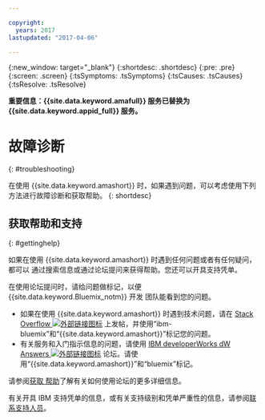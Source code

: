 ```yaml
---

copyright:
  years: 2017
lastupdated: "2017-04-06"

---
```

{:new_window: target="_blank"}
{:shortdesc: .shortdesc}
{:pre: .pre}
{:screen: .screen}
{:tsSymptoms: .tsSymptoms}
{:tsCauses: .tsCauses}
{:tsResolve: .tsResolve}

**重要信息：{{site.data.keyword.amafull}} 服务已替换为 {{site.data.keyword.appid_full}} 服务。**

# 故障诊断
{: #troubleshooting}

在使用 {{site.data.keyword.amashort}} 时，如果遇到问题，可以考虑使用下列方法进行故障诊断和获取帮助。
{: shortdesc}


## 获取帮助和支持
{: #gettinghelp}

如果在使用 {{site.data.keyword.amashort}} 时遇到任何问题或者有任何疑问，都可以
通过搜索信息或通过论坛提问来获得帮助。您还可以开具支持凭单。

在使用论坛提问时，请给问题做标记，以便 {{site.data.keyword.Bluemix_notm}} 开发
团队能看到您的问题。

* 如果在使用 {{site.data.keyword.amashort}} 时遇到技术问题，请在 <a href="http://stackoverflow.com/search?q=mobileclientaccess+ibm-bluemix" target="_blank">Stack Overflow <img src="../../icons/launch-glyph.svg" alt="外部链接图标"></a> 上发帖，并使用“ibm-bluemix”和“{{site.data.keyword.amashort}}”标记您的问题。
* 有关服务和入门指示信息的问题，请使用 <a href="https://developer.ibm.com/answers/search.html?f=&type=question&redirect=search%2Fsearch&sort=relevance&q=mobile+client+access%20%2B[bluemix]" target="_blank">IBM developerWorks dW Answers <img src="../../icons/launch-glyph.svg" alt="外部链接图标"></a> 论坛。请使用“{{site.data.keyword.amashort}}”和“bluemix”标记。

请参阅[获取
帮助](/docs/support/index.html#getting-help)了解有关如何使用论坛的更多详细信息。

有关开具 IBM 支持凭单的信息，或有关支持级别和凭单严重性的信息，请参阅[联系支持人员](/docs/support/index.html#contacting-support)。
